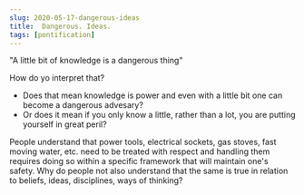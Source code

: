 ```yaml
---
slug: 2020-05-17-dangerous-ideas
title:  Dangerous. Ideas.
tags: [pontification]
---
```


"A little bit of knowledge is a dangerous thing"

How do yo interpret that?
* Does that mean knowledge is power and even with a little bit one can become a dangerous advesary?
* Or does it mean if you only know a little, rather than a lot, you are putting yourself in great peril?

People understand that power tools, electrical sockets, gas stoves, fast moving water, etc. need to be treated with respect and handling them requires doing so within a specific framework that will maintain one's safety. Why do people not also understand that the same is true in relation to beliefs, ideas, disciplines, ways of thinking?
